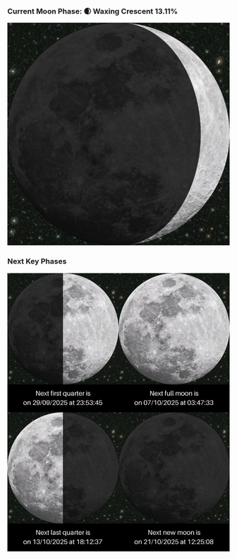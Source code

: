### Current Moon Phase: 🌒 Waxing Crescent 13.11%
![Moon Phase](moonphase.png)
### Next Key Phases
![Gallery](gallery.png)